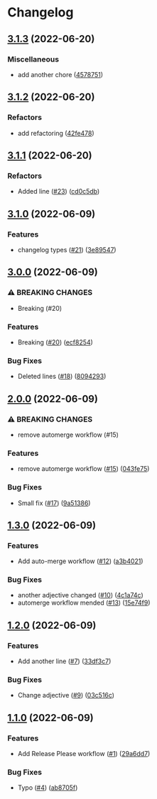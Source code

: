 # Changelog

## [3.1.3](https://github.com/mrchrmn/conventional-pr/compare/v3.1.2...v3.1.3) (2022-06-20)


### Miscellaneous

* add another chore ([4578751](https://github.com/mrchrmn/conventional-pr/commit/4578751be0dae9722636342fcd331cd08e7d3015))

## [3.1.2](https://github.com/mrchrmn/conventional-pr/compare/v3.1.1...v3.1.2) (2022-06-20)


### Refactors

* add refactoring ([42fe478](https://github.com/mrchrmn/conventional-pr/commit/42fe478af9c6383e87ac5ec57d7f3679736cd9a1))

## [3.1.1](https://github.com/mrchrmn/conventional-pr/compare/v3.1.0...v3.1.1) (2022-06-20)


### Refactors

* Added line ([#23](https://github.com/mrchrmn/conventional-pr/issues/23)) ([cd0c5db](https://github.com/mrchrmn/conventional-pr/commit/cd0c5dbf6844e7cc83c2c63add49279c6340b4f8))

## [3.1.0](https://github.com/mrchrmn/conventional-pr/compare/v3.0.0...v3.1.0) (2022-06-09)


### Features

* changelog types ([#21](https://github.com/mrchrmn/conventional-pr/issues/21)) ([3e89547](https://github.com/mrchrmn/conventional-pr/commit/3e89547041226cf29ebf765545b3eb8951b7cf11))

## [3.0.0](https://github.com/mrchrmn/conventional-pr/compare/v2.0.0...v3.0.0) (2022-06-09)


### ⚠ BREAKING CHANGES

* Breaking (#20)

### Features

* Breaking ([#20](https://github.com/mrchrmn/conventional-pr/issues/20)) ([ecf8254](https://github.com/mrchrmn/conventional-pr/commit/ecf82547beeba4d411dff63c60e47ee93cdd0d5f))


### Bug Fixes

* Deleted lines ([#18](https://github.com/mrchrmn/conventional-pr/issues/18)) ([8094293](https://github.com/mrchrmn/conventional-pr/commit/8094293875c59ca6db1569a80bd215da20736ae2))

## [2.0.0](https://github.com/mrchrmn/conventional-pr/compare/v1.3.0...v2.0.0) (2022-06-09)


### ⚠ BREAKING CHANGES

* remove automerge workflow (#15)

### Features

* remove automerge workflow ([#15](https://github.com/mrchrmn/conventional-pr/issues/15)) ([043fe75](https://github.com/mrchrmn/conventional-pr/commit/043fe75ca45f44149dd5b7065f3779f4d1559279))


### Bug Fixes

* Small fix ([#17](https://github.com/mrchrmn/conventional-pr/issues/17)) ([9a51386](https://github.com/mrchrmn/conventional-pr/commit/9a51386831f1c1d2150fd5d5e04fb208058ab01f))

## [1.3.0](https://github.com/mrchrmn/conventional-pr/compare/v1.2.0...v1.3.0) (2022-06-09)


### Features

* Add auto-merge workflow ([#12](https://github.com/mrchrmn/conventional-pr/issues/12)) ([a3b4021](https://github.com/mrchrmn/conventional-pr/commit/a3b40216652deea6f8587f134a32e786d181c6ae))


### Bug Fixes

* another adjective changed ([#10](https://github.com/mrchrmn/conventional-pr/issues/10)) ([4c1a74c](https://github.com/mrchrmn/conventional-pr/commit/4c1a74c2057b29404f47102ebe9b14ace7810eda))
* automerge workflow mended ([#13](https://github.com/mrchrmn/conventional-pr/issues/13)) ([15e74f9](https://github.com/mrchrmn/conventional-pr/commit/15e74f9d7b158c60ddf51783947154e33cbc4432))

## [1.2.0](https://github.com/mrchrmn/conventional-pr/compare/v1.1.0...v1.2.0) (2022-06-09)


### Features

* Add another line ([#7](https://github.com/mrchrmn/conventional-pr/issues/7)) ([33df3c7](https://github.com/mrchrmn/conventional-pr/commit/33df3c7d7872d9e94d6867ce8c36adbd8cac9fde))


### Bug Fixes

* Change adjective ([#9](https://github.com/mrchrmn/conventional-pr/issues/9)) ([03c516c](https://github.com/mrchrmn/conventional-pr/commit/03c516c630b7a3eca3d58bbb19a78b55fd2c565d))

## [1.1.0](https://github.com/mrchrmn/conventional-pr/compare/1.0.0...v1.1.0) (2022-06-09)


### Features

* Add Release Please workflow ([#1](https://github.com/mrchrmn/conventional-pr/issues/1)) ([29a6dd7](https://github.com/mrchrmn/conventional-pr/commit/29a6dd7c6e2e6f4a9a34708e9dd072ef02b1f816))


### Bug Fixes

* Typo ([#4](https://github.com/mrchrmn/conventional-pr/issues/4)) ([ab8705f](https://github.com/mrchrmn/conventional-pr/commit/ab8705f49d12aef207100fe83cfb08fd89a38383))
